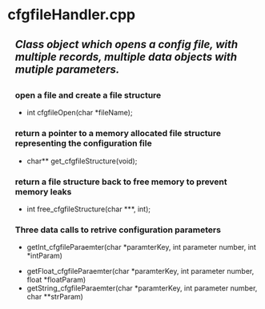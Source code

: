 <h1>cfgfileHandler.cpp</h1>
 
<div style="margin-left: 15px;"><h2><i>
 Class object which opens a config file, with multiple records, multiple data objects with mutiple parameters.
</i><h2>
</div>

<div style="margin-left: 15px;">

<h3> 
       
open a file and create a file structure
       
</h3><ul><li>
            
int cfgfileOpen(char *fileName);
            
</li></ul><h3> 
 
return a pointer to a memory allocated file structure representing the configuration file 
 
       
</h3><ul><li> 
  
char** 	get_cfgfileStructure(void);
</li></ul>
<h3>  
 return a file structure back to free memory to prevent memory leaks
</h3><ul><li>
  
int 	free_cfgfileStructure(char ***, int);
  
</li></ul><h3>  
 Three data calls to retrive configuration parameters
</h3><ul><li>
  
getInt_cfgfileParaemter(char *paramterKey, int parameter number, int *intParam)
</li><li>
getFloat_cfgfileParaemter(char *paramterKey, int parameter number, float *floatParam)
</li><li>
getString_cfgfileParaemter(char *paramterKey, int parameter number, char **strParam)
</li></ul>  

</div>

